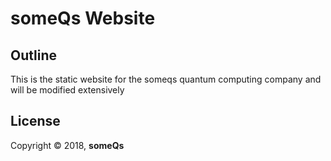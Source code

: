 # someQs Website

## Outline

This is the static website for the someqs quantum
computing company and will be modified extensively

## License

Copyright © 2018, **someQs**
